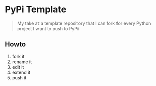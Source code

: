 # PyPi Template

> My take at a template repository that I can fork for every Python project I want to push to PyPi

## Howto

1. fork it
2. rename it
3. edit it
4. extend it
5. push it

